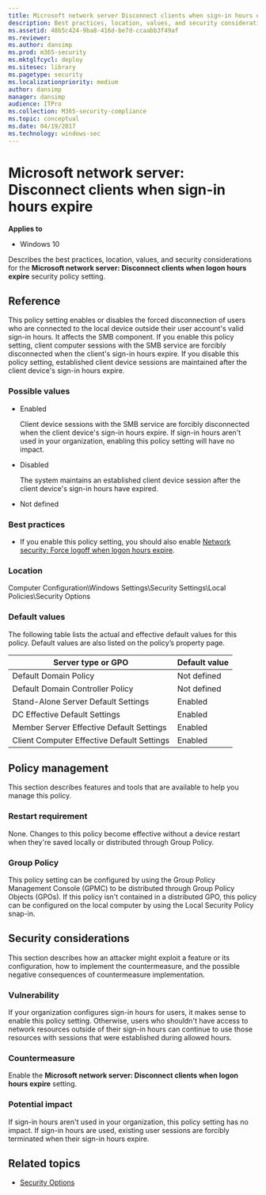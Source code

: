 ```yaml
---
title: Microsoft network server Disconnect clients when sign-in hours expire (Windows 10)
description: Best practices, location, values, and security considerations for the policy setting, Microsoft network server Disconnect clients when sign-in hours expire.
ms.assetid: 48b5c424-9ba8-416d-be7d-ccaabb3f49af
ms.reviewer: 
ms.author: dansimp
ms.prod: m365-security
ms.mktglfcycl: deploy
ms.sitesec: library
ms.pagetype: security
ms.localizationpriority: medium
author: dansimp
manager: dansimp
audience: ITPro
ms.collection: M365-security-compliance
ms.topic: conceptual
ms.date: 04/19/2017
ms.technology: windows-sec
---
```


# Microsoft network server: Disconnect clients when sign-in hours expire

**Applies to**
-   Windows 10

Describes the best practices, location, values, and security considerations for the **Microsoft network server: Disconnect clients when logon hours expire** security policy setting.

## Reference

This policy setting enables or disables the forced disconnection of users who are connected to the local device outside their user account's valid sign-in hours. It affects the SMB component. If you enable this policy setting, client computer sessions with the SMB service are forcibly disconnected when the client's sign-in hours expire. If you disable this policy setting, established client device sessions are maintained after the client device's sign-in hours expire.

### Possible values

-   Enabled

    Client device sessions with the SMB service are forcibly disconnected when the client device's sign-in hours expire. If sign-in hours aren't used in your organization, enabling this policy setting will have no impact.

-   Disabled

    The system maintains an established client device session after the client device's sign-in hours have expired.

-   Not defined

### Best practices

-   If you enable this policy setting, you should also enable [Network security: Force logoff when logon hours expire](network-security-force-logoff-when-logon-hours-expire.md).

### Location

Computer Configuration\\Windows Settings\\Security Settings\\Local Policies\\Security Options

### Default values

The following table lists the actual and effective default values for this policy. Default values are also listed on the policy’s property page.

| Server type or GPO | Default value |
| - | - |
| Default Domain Policy| Not defined| 
| Default Domain Controller Policy | Not defined| 
| Stand-Alone Server Default Settings | Enabled| 
| DC Effective Default Settings| Enabled |
| Member Server Effective Default Settings| Enabled| 
| Client Computer Effective Default Settings | Enabled| 
 
## Policy management

This section describes features and tools that are available to help you manage this policy.

### Restart requirement

None. Changes to this policy become effective without a device restart when they're saved locally or distributed through Group Policy.

### Group Policy

This policy setting can be configured by using the Group Policy Management Console (GPMC) to be distributed through Group Policy Objects (GPOs). If this policy isn't contained in a distributed GPO, this policy can be configured on the local computer by using the Local Security Policy snap-in.

## Security considerations

This section describes how an attacker might exploit a feature or its configuration, how to implement the countermeasure, and the possible negative consequences of countermeasure implementation.

### Vulnerability

If your organization configures sign-in hours for users, it makes sense to enable this policy setting. Otherwise, users who shouldn't have access to network resources outside of their sign-in hours can continue to use those resources with sessions that were established during allowed hours.

### Countermeasure

Enable the **Microsoft network server: Disconnect clients when logon hours expire** setting.

### Potential impact

If sign-in hours aren't used in your organization, this policy setting has no impact. If sign-in hours are used, existing user sessions are forcibly terminated when their sign-in hours expire.

## Related topics

- [Security Options](security-options.md)
